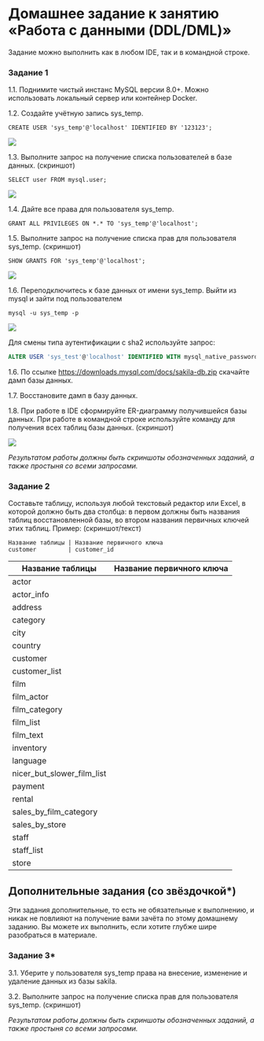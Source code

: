 # Домашнее задание к занятию «Работа с данными (DDL/DML)»

Задание можно выполнить как в любом IDE, так и в командной строке.

### Задание 1
1.1. Поднимите чистый инстанс MySQL версии 8.0+. Можно использовать локальный сервер или контейнер Docker.

1.2. Создайте учётную запись sys_temp. 

```
CREATE USER 'sys_temp'@'localhost' IDENTIFIED BY '123123';
```

![](https://user-images.githubusercontent.com/136073445/272351840-d893ed19-942f-4542-bde5-c72d98aa824d.png)

1.3. Выполните запрос на получение списка пользователей в базе данных. (скриншот)

```
SELECT user FROM mysql.user;
```

![](https://user-images.githubusercontent.com/136073445/272353091-eb1ad37e-d890-47f4-b68b-62eac3344eb5.png)


1.4. Дайте все права для пользователя sys_temp. 

```
GRANT ALL PRIVILEGES ON *.* TO 'sys_temp'@'localhost';
```

1.5. Выполните запрос на получение списка прав для пользователя sys_temp. (скриншот)

```
SHOW GRANTS FOR 'sys_temp'@'localhost';
```

![](https://user-images.githubusercontent.com/136073445/272354533-41b077f1-61b3-41c5-a521-8a686b4b5354.png)

1.6. Переподключитесь к базе данных от имени sys_temp.
Выйти из mysql и зайти под пользователем 
```
mysql -u sys_temp -p
```

![](https://user-images.githubusercontent.com/136073445/272359975-ecc664c8-5313-4875-b517-ff10a26199f8.png)

Для смены типа аутентификации с sha2 используйте запрос: 
```sql
ALTER USER 'sys_test'@'localhost' IDENTIFIED WITH mysql_native_password BY 'password';
```
1.6. По ссылке https://downloads.mysql.com/docs/sakila-db.zip скачайте дамп базы данных.

1.7. Восстановите дамп в базу данных.

1.8. При работе в IDE сформируйте ER-диаграмму получившейся базы данных. При работе в командной строке используйте команду для получения всех таблиц базы данных. (скриншот)

![](https://user-images.githubusercontent.com/136073445/272363651-4ab4430b-e5c5-41f0-9917-d15e67a08e1a.png)

*Результатом работы должны быть скриншоты обозначенных заданий, а также простыня со всеми запросами.*


### Задание 2
Составьте таблицу, используя любой текстовый редактор или Excel, в которой должно быть два столбца: в первом должны быть названия таблиц восстановленной базы, во втором названия первичных ключей этих таблиц. Пример: (скриншот/текст)
```
Название таблицы | Название первичного ключа
customer         | customer_id
```
| Название таблицы           | Название первичного ключа |
|----------------------------|---------------------------|
| actor                      |
| actor_info                 |
| address                    |
| category                   |
| city                       |
| country                    |
| customer                   |
| customer_list              |
| film                       |
| film_actor                 |
| film_category              |
| film_list                  |
| film_text                  |
| inventory                  |
| language                   |
| nicer_but_slower_film_list |
| payment                    |
| rental                     |
| sales_by_film_category     |
| sales_by_store             |
| staff                      |
| staff_list                 |
| store                      |


## Дополнительные задания (со звёздочкой*)
Эти задания дополнительные, то есть не обязательные к выполнению, и никак не повлияют на получение вами зачёта по этому домашнему заданию. Вы можете их выполнить, если хотите глубже шире разобраться в материале.

### Задание 3*
3.1. Уберите у пользователя sys_temp права на внесение, изменение и удаление данных из базы sakila.

3.2. Выполните запрос на получение списка прав для пользователя sys_temp. (скриншот)

*Результатом работы должны быть скриншоты обозначенных заданий, а также простыня со всеми запросами.*
